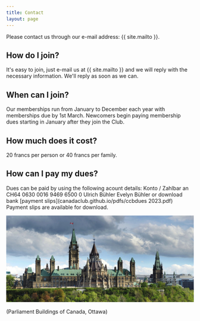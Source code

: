```yaml
---
title: Contact
layout: page
---
```


Please contact us through our e-mail address: {{ site.mailto }}.

## How do I join?
It's easy to join, just e-mail us at {{ site.mailto }} and we will reply with the necessary information.
We'll reply as soon as we can.

## When can I join?
Our memberships run from January to December each year with memberships due by 1st March. 
Newcomers begin paying membership dues starting in January after they join the Club.

## How much does it cost?
20 francs per person or 40 francs per family.

## How can I pay my dues?
Dues can be paid by using the following acount details:
Konto / Zahlbar an
CH64 0630 0016 9469 6500 0
Ulrich Bühler Evelyn Bühler
or download bank [payment slips](canadaclub.github.io/pdfs/ccbdues 2023.pdf)
Payment slips are available for download.

![Parliament Buildings of Canada, Ottawa](images/parliament.jpg)

(Parliament Buildings of Canada, Ottawa)
